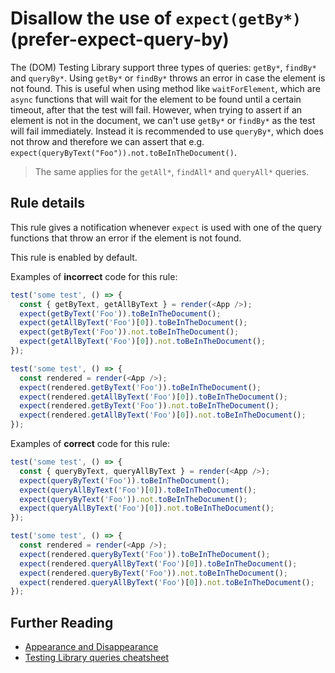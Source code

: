 # Disallow the use of `expect(getBy*)` (prefer-expect-query-by)

The (DOM) Testing Library support three types of queries: `getBy*`, `findBy*` and `queryBy*`. Using `getBy*` or `findBy*` throws an error in case the element is not found. This is useful when using method like `waitForElement`, which are `async` functions that will wait for the element to be found until a certain timeout, after that the test will fail.
However, when trying to assert if an element is not in the document, we can't use `getBy*` or `findBy*` as the test will fail immediately. Instead it is recommended to use `queryBy*`, which does not throw and therefore we can assert that e.g. `expect(queryByText("Foo")).not.toBeInTheDocument()`.

> The same applies for the `getAll*`, `findAll*` and `queryAll*` queries.

## Rule details

This rule gives a notification whenever `expect` is used with one of the query functions that throw an error if the element is not found.

This rule is enabled by default.

Examples of **incorrect** code for this rule:

```js
test('some test', () => {
  const { getByText, getAllByText } = render(<App />);
  expect(getByText('Foo')).toBeInTheDocument();
  expect(getAllByText('Foo')[0]).toBeInTheDocument();
  expect(getByText('Foo')).not.toBeInTheDocument();
  expect(getAllByText('Foo')[0]).not.toBeInTheDocument();
});
```

```js
test('some test', () => {
  const rendered = render(<App />);
  expect(rendered.getByText('Foo')).toBeInTheDocument();
  expect(rendered.getAllByText('Foo')[0]).toBeInTheDocument();
  expect(rendered.getByText('Foo')).not.toBeInTheDocument();
  expect(rendered.getAllByText('Foo')[0]).not.toBeInTheDocument();
});
```

Examples of **correct** code for this rule:

```js
test('some test', () => {
  const { queryByText, queryAllByText } = render(<App />);
  expect(queryByText('Foo')).toBeInTheDocument();
  expect(queryAllByText('Foo')[0]).toBeInTheDocument();
  expect(queryByText('Foo')).not.toBeInTheDocument();
  expect(queryAllByText('Foo')[0]).not.toBeInTheDocument();
});
```

```js
test('some test', () => {
  const rendered = render(<App />);
  expect(rendered.queryByText('Foo')).toBeInTheDocument();
  expect(rendered.queryAllByText('Foo')[0]).toBeInTheDocument();
  expect(rendered.queryByText('Foo')).not.toBeInTheDocument();
  expect(rendered.queryAllByText('Foo')[0]).not.toBeInTheDocument();
});
```

## Further Reading

- [Appearance and Disappearance](https://testing-library.com/docs/guide-disappearance#asserting-elements-are-not-present)
- [Testing Library queries cheatsheet](https://testing-library.com/docs/dom-testing-library/cheatsheet#queries)
